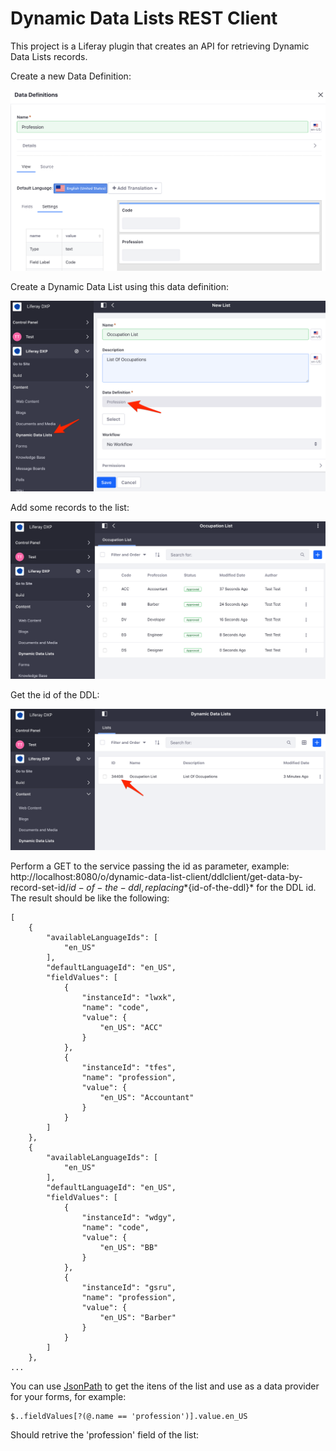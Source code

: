 # Dynamic Data Lists REST Client

This project is a Liferay plugin that creates an API for retrieving Dynamic Data Lists records.

Create a new Data Definition:

![Create a Data Definition](/images/data-definition.png)

Create a Dynamic Data List using this data definition:

![Create a DDL](/images/create-ddl.png)

Add some records to the list:

![Add some data](/images/add-some-records.png)

Get the id of the DDL:

![Get the ID](/images/get-id-of-ddl.png)

Perform a GET to the service passing the id as parameter, example: http://localhost:8080/o/dynamic-data-list-client/ddlclient/get-data-by-record-set-id/${id-of-the-ddl}, replacing *${id-of-the-ddl}* for the DDL id. The result should be like the following:

```
[
    {
        "availableLanguageIds": [
            "en_US"
        ],
        "defaultLanguageId": "en_US",
        "fieldValues": [
            {
                "instanceId": "lwxk",
                "name": "code",
                "value": {
                    "en_US": "ACC"
                }
            },
            {
                "instanceId": "tfes",
                "name": "profession",
                "value": {
                    "en_US": "Accountant"
                }
            }
        ]
    },
    {
        "availableLanguageIds": [
            "en_US"
        ],
        "defaultLanguageId": "en_US",
        "fieldValues": [
            {
                "instanceId": "wdgy",
                "name": "code",
                "value": {
                    "en_US": "BB"
                }
            },
            {
                "instanceId": "gsru",
                "name": "profession",
                "value": {
                    "en_US": "Barber"
                }
            }
        ]
    },
...
```

You can use [JsonPath](https://github.com/json-path/JsonPath/) to get the itens of the list and use as a data provider for your forms, for example:

```
$..fieldValues[?(@.name == 'profession')].value.en_US
```

Should retrive the 'profession' field of the list:

```

```

